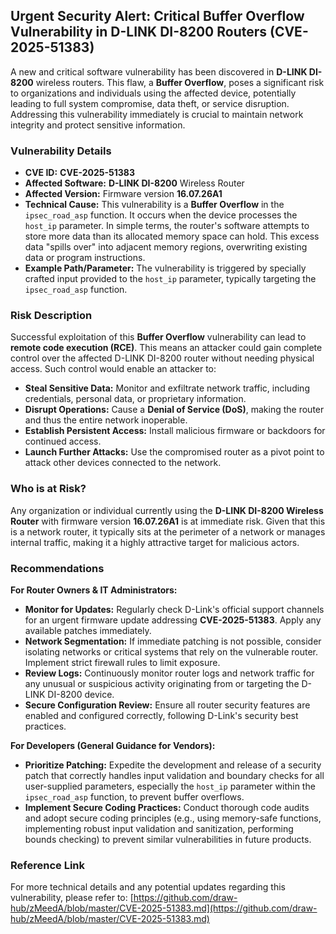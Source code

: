 ## Urgent Security Alert: Critical Buffer Overflow Vulnerability in D-LINK DI-8200 Routers (**CVE-2025-51383**)

A new and critical software vulnerability has been discovered in **D-LINK DI-8200** wireless routers. This flaw, a **Buffer Overflow**, poses a significant risk to organizations and individuals using the affected device, potentially leading to full system compromise, data theft, or service disruption. Addressing this vulnerability immediately is crucial to maintain network integrity and protect sensitive information.

### Vulnerability Details

*   **CVE ID:** **CVE-2025-51383**
*   **Affected Software:** **D-LINK DI-8200** Wireless Router
*   **Affected Version:** Firmware version **16.07.26A1**
*   **Technical Cause:** This vulnerability is a **Buffer Overflow** in the `ipsec_road_asp` function. It occurs when the device processes the `host_ip` parameter. In simple terms, the router's software attempts to store more data than its allocated memory space can hold. This excess data "spills over" into adjacent memory regions, overwriting existing data or program instructions.
*   **Example Path/Parameter:** The vulnerability is triggered by specially crafted input provided to the `host_ip` parameter, typically targeting the `ipsec_road_asp` function.

### Risk Description

Successful exploitation of this **Buffer Overflow** vulnerability can lead to **remote code execution (RCE)**. This means an attacker could gain complete control over the affected D-LINK DI-8200 router without needing physical access. Such control would enable an attacker to:

*   **Steal Sensitive Data:** Monitor and exfiltrate network traffic, including credentials, personal data, or proprietary information.
*   **Disrupt Operations:** Cause a **Denial of Service (DoS)**, making the router and thus the entire network inoperable.
*   **Establish Persistent Access:** Install malicious firmware or backdoors for continued access.
*   **Launch Further Attacks:** Use the compromised router as a pivot point to attack other devices connected to the network.

### Who is at Risk?

Any organization or individual currently using the **D-LINK DI-8200 Wireless Router** with firmware version **16.07.26A1** is at immediate risk. Given that this is a network router, it typically sits at the perimeter of a network or manages internal traffic, making it a highly attractive target for malicious actors.

### Recommendations

**For Router Owners & IT Administrators:**

*   **Monitor for Updates:** Regularly check D-Link's official support channels for an urgent firmware update addressing **CVE-2025-51383**. Apply any available patches immediately.
*   **Network Segmentation:** If immediate patching is not possible, consider isolating networks or critical systems that rely on the vulnerable router. Implement strict firewall rules to limit exposure.
*   **Review Logs:** Continuously monitor router logs and network traffic for any unusual or suspicious activity originating from or targeting the D-LINK DI-8200 device.
*   **Secure Configuration Review:** Ensure all router security features are enabled and configured correctly, following D-Link's security best practices.

**For Developers (General Guidance for Vendors):**

*   **Prioritize Patching:** Expedite the development and release of a security patch that correctly handles input validation and boundary checks for all user-supplied parameters, especially the `host_ip` parameter within the `ipsec_road_asp` function, to prevent buffer overflows.
*   **Implement Secure Coding Practices:** Conduct thorough code audits and adopt secure coding principles (e.g., using memory-safe functions, implementing robust input validation and sanitization, performing bounds checking) to prevent similar vulnerabilities in future products.

### Reference Link

For more technical details and any potential updates regarding this vulnerability, please refer to:
[https://github.com/draw-hub/zMeedA/blob/master/CVE-2025-51383.md](https://github.com/draw-hub/zMeedA/blob/master/CVE-2025-51383.md)